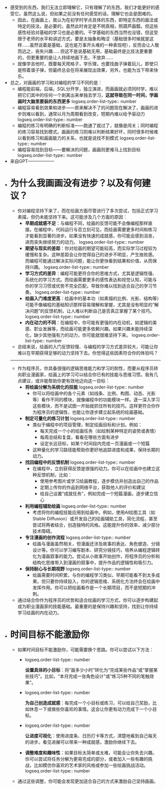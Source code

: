 - 感受到的东西，我们无法立即理解它，只有理解了的东西，我们才能更好的感受它。虽然这么说，但如果之前没有任何感受的话，理解它也会是困难的。
	- 因此，在画画上，我认为在初学时学点具体的东西，即特定东西的画法或特定的技法，是必要的，虽然此时肯定是不明真相，照葫芦画瓢，但这些感性经验对基础的学习也是必要的。干学基础的东西当然也没错，但这受限于老师的水平和讲述方式，要是太抽象和晦涩（基础很多时候就是这样……虽然说着是基础，这也是万事开头难的一种表现吧），反而会让人敬而远之，丧失兴趣……但这不是说基础无用，基础最终是比技法更重要的，但更重要的是让人持续地画下去，不放弃……
	- 就像学吉他时，既要每天爬格子，学乐理，也要找曲子弹着玩儿，即使只是照着谱子弹，但最终总会在将来展现出效果，另外，也能为当下带来快乐。
- 总之，对画画的学习和对编程的学习不同的是：
	- 编程能前端，后端，SQL分开学，独立演进，而画画就必须同时学，难以把它们其中的任何一个剥离出来单独去学习，**这就导致在同一时间，学画画时大脑里要装的东西更多**
	  logseq.order-list-type:: number
	- 编程容易看到效果和进步——原来解决不了的问题现在解决了，画画的进步则难以看到，通常以月为周期看到改变，短期内难以给予驱动力
	  logseq.order-list-type:: number
	- 编程的练习有明确的判断标准——跑通了就过了，就像是闯关；同时编程的练习容易找到模式。画画的练习则难以判断结果好坏，同时很多时候难以看到练习和画画能力的关系，也就是说找不到模式
	  logseq.order-list-type:: number
	- 编程容易找到目标——要解决的问题，画画则更难马上找到目标
	  logseq.order-list-type:: number
- 来自GPT——————
- # 为什么我画画没有进步？以及有何建议？
	- 你对编程坚持下来了，而在绘画方面尽管进行了多次尝试，包括正式学习素描，但仍未能坚持下来。这可能涉及几个方面的原因：
		- **早期成就感不足**：与编程不同，绘画的反馈可能不会像编程那样直接。在编程中，代码运行与否立刻可见，而绘画需要更多时间和练习才能看到显著的进步。如果没有快速的成就感，你可能会感到沮丧，进而丧失继续努力的动力。
		  logseq.order-list-type:: number
		- **期望与现实的差距**：你对绘画的期望可能较高，而实际学习过程较为缓慢和复杂。这种差距会让你觉得自己的进步不明显，产生挫败感。而编程可能通过解决实际问题，能让你更快看到结果和价值，从而保持兴趣。
		  logseq.order-list-type:: number
		- **学习方式的差异**：编程可能更符合你的思维方式，尤其是逻辑性强、系统化的学习方式。而绘画需要更多的感性表达和视觉认知，可能与你的学习习惯或优势不完全匹配，导致你难以找到适合自己的学习节奏。
		  logseq.order-list-type:: number
		- **绘画入门难度更高**：绘画中的基本功（如素描的比例、光影、结构等）可能不像编程的基础知识那样容易理解和掌握，尤其是没有明显的“解决问题”的反馈机制，让人难以判断自己是否真正掌握了某个技巧。
		  logseq.order-list-type:: number
		- **内在动力的不同**：在编程中，你可能有更强的内在动机，如逻辑的美感、职业发展等，而绘画可能更多依赖兴趣。如果兴趣未能持续深化，缺少其他强有力的动力，你可能就很难坚持下来。
		  logseq.order-list-type:: number
	- 总结来说，绘画的入门反馈较慢、与编程的学习方式差异较大，可能让你难以在早期获得足够的动力坚持下去。你觉得这些因素符合你的体验吗？
	- ---
	- 作为程序员，你具备很强的逻辑思维能力和学习的耐性，而要从程序员转向职业漫画家，绘画上的学习可以结合你已有的技能与思维习惯。我有几点建议，或许能帮助你更有效地迈向这一目标：
		- **将绘画分解为系统化的技能**
		  logseq.order-list-type:: number
			- 你可以将绘画中的各个元素（如线条、比例、构图、动态、光影等）看作不同的模块，就像编程中的功能模块一样。逐一深入学习这些模块，而不是试图一开始就抓住所有的技巧。这样更符合你作为程序员的逻辑性，也能让你逐步建立起系统的绘画基础。
		- **制定可量化的练习计划**
		  logseq.order-list-type:: number
			- 类似于编程中的项目管理，制定绘画目标和计划。例如：
				- 每天完成一个小的绘画任务（如绘制某种特定的姿势或表情）
				- 每周总结和复盘，看看在哪些方面有进步
				- 设定长远目标，如某个时间段内完成一页漫画或一个短篇
			- 这种量化的学习路径能帮助你更好地追踪进度和成果，保持长期的动力。
		- **找回编程中的反馈机制**
		  logseq.order-list-type:: number
			- 在编程中，立刻获得反馈是很强的动力。你可以在绘画中也建立这种反馈机制，比如：
				- 使用参考图片或学习绘画教程，逐步模仿并创造出自己的作品
				- 定期上传你的作品到网络平台，获取他人的评价和建议
				- 给自己设置“成就任务”，例如完成一个短篇漫画，逐步建立信心
		- **利用编程辅助绘画**
		  logseq.order-list-type:: number
			- 考虑将你的编程技能应用到绘画中。例如，使用AI绘图工具（如Stable Diffusion）或开发自己的绘画辅助工具，简化流程，甚至尝试将两者结合，创造独特的风格。这能提升你的效率，减少部分技术障碍。
		- **专注漫画的创作流程**
		  logseq.order-list-type:: number
			- 绘画与漫画虽然相关，但漫画还涉及故事的表达、角色塑造、分镜设计等。你可以学习编写剧本、研究分镜技巧，培养从编程逻辑转化为漫画叙事的能力。尝试从小故事开始创作，将程序员的分析和结构化思维带入到漫画的叙事中，提升作品的逻辑性和吸引力。
		- **保持耐心与长期视野**
		  logseq.order-list-type:: number
			- 绘画需要时间积累，与你的编程学习类似，早期可能看不到太多成果。但只要你持续投入，你的逻辑思维、系统化方法终会在绘画中发挥作用。你可以把绘画看作是一个长期项目，而不是短期的冲刺。
	- 通过结合你作为程序员的优势和适合绘画的学习方式，你可以逐步构建起成为职业漫画家的技能基础。最重要的是保持兴趣和坚持，找到让你持续学习绘画的内在动力。
- # 时间目标不能激励你
	- 如果时间目标不能激励你，可能需要换个思路。你可以尝试以下方法：
		- logseq.order-list-type:: number
		  
		  **设置具体的小目标**：将“画多少小时”转化为“完成某些作品”或“掌握某些技巧”。比如，“本月完成一张角色设计”或“练习5种不同的笔触效果”。
		- logseq.order-list-type:: number
		  
		  **为自己创造成就感**：每完成一个小目标或练习，可以给自己奖励，比如休息一下或做些你喜欢的事情。这会让你更有动力完成下一个小目标。
		- logseq.order-list-type:: number
		  
		  **让进度可视化**：使用进度条、日历打卡等方式，清楚地看到自己每天的进步。看见进展可以带来一种成就感，激励你继续下去。
		- **调整难度和趣味性**：如果目标太简单或太难，可能会让你失去兴趣。你可以尝试将任务分解为更易完成的部分，或者加入一些有趣的挑战，比如模仿你喜欢的艺术家的风格或参加一些绘画挑战活动。
		  logseq.order-list-type:: number
	- 通过这些调整，你可能会发现更加适合自己的方式来激励自己坚持画画。